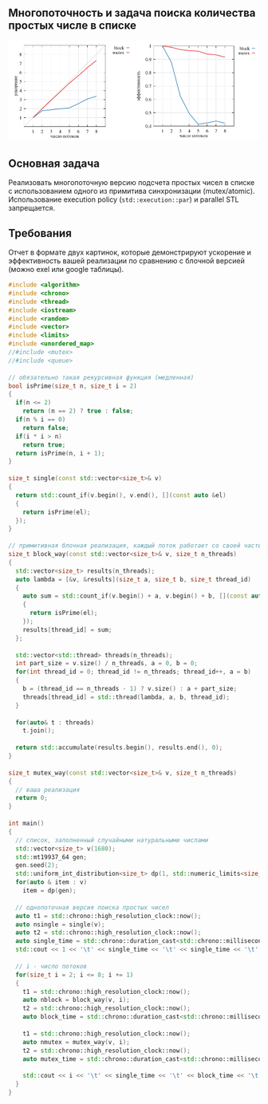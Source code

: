 ## Многопоточность и задача поиска количества простых числе в списке

<img src="https://github.com/poluyan/saod3kEx/blob/main/block.png" width="1000" />

## Основная задача

Реализовать многопоточную версию подсчета простых чисел в списке с использованием одного из примитива синхронизации (mutex/atomic). Использование execution policy (`std::execution::par`) и parallel STL запрещается.

## Требования

Отчет в формате двух картинок, которые демонстрируют ускорение и эффективность вашей реализации по сравнению с блочной версией (можно exel или google таблицы).

```cpp
#include <algorithm>
#include <chrono>
#include <thread>
#include <iostream>
#include <random>
#include <vector>
#include <limits>
#include <unordered_map>
//#include <mutex>
//#include <queue>

// обязательно такая рекурсивная функция (медленная)
bool isPrime(size_t n, size_t i = 2)
{
  if(n <= 2)
    return (n == 2) ? true : false;
  if(n % i == 0)
    return false;
  if(i * i > n)
    return true;
  return isPrime(n, i + 1);
}

size_t single(const std::vector<size_t>& v)
{
  return std::count_if(v.begin(), v.end(), [](const auto &el)
  {
    return isPrime(el);
  });
}

// примитивная блочная реализация, каждый поток работает со своей частью списка
size_t block_way(const std::vector<size_t>& v, size_t n_threads)
{
  std::vector<size_t> results(n_threads);
  auto lambda = [&v, &results](size_t a, size_t b, size_t thread_id)
  {
    auto sum = std::count_if(v.begin() + a, v.begin() + b, [](const auto &el)
    {
      return isPrime(el);
    });
    results[thread_id] = sum;
  };

  std::vector<std::thread> threads(n_threads);
  int part_size = v.size() / n_threads, a = 0, b = 0;
  for(int thread_id = 0; thread_id != n_threads; thread_id++, a = b)
  {
    b = (thread_id == n_threads - 1) ? v.size() : a + part_size;
    threads[thread_id] = std::thread(lambda, a, b, thread_id);
  }

  for(auto& t : threads)
    t.join();

  return std::accumulate(results.begin(), results.end(), 0);
}

size_t mutex_way(const std::vector<size_t>& v, size_t n_threads)
{
  // ваша реализация
  return 0;
}

int main()
{
  // список, заполненный случайными натуральными числами
  std::vector<size_t> v(1680);
  std::mt19937_64 gen;
  gen.seed(2);
  std::uniform_int_distribution<size_t> dp(1, std::numeric_limits<size_t>::max()/20);
  for(auto & item : v)
    item = dp(gen);

  // однопоточная версия поиска простых чисел
  auto t1 = std::chrono::high_resolution_clock::now();
  auto nsingle = single(v);
  auto t2 = std::chrono::high_resolution_clock::now();
  auto single_time = std::chrono::duration_cast<std::chrono::milliseconds>(t2 - t1).count();
  std::cout << 1 << '\t' << single_time << '\t' << single_time << '\t' << single_time << std::endl;

  // i - число потоков
  for(size_t i = 2; i <= 8; i += 1)
  {
    t1 = std::chrono::high_resolution_clock::now();
    auto nblock = block_way(v, i);
    t2 = std::chrono::high_resolution_clock::now();
    auto block_time = std::chrono::duration_cast<std::chrono::milliseconds>(t2 - t1).count();

    t1 = std::chrono::high_resolution_clock::now();
    auto nmutex = mutex_way(v, i);
    t2 = std::chrono::high_resolution_clock::now();
    auto mutex_time = std::chrono::duration_cast<std::chrono::milliseconds>(t2 - t1).count();

    std::cout << i << '\t' << single_time << '\t' << block_time << '\t' << mutex_time << '\t' << nsingle << '\t' << nblock << '\t' << nmutex << std::endl;
  }
}
```
